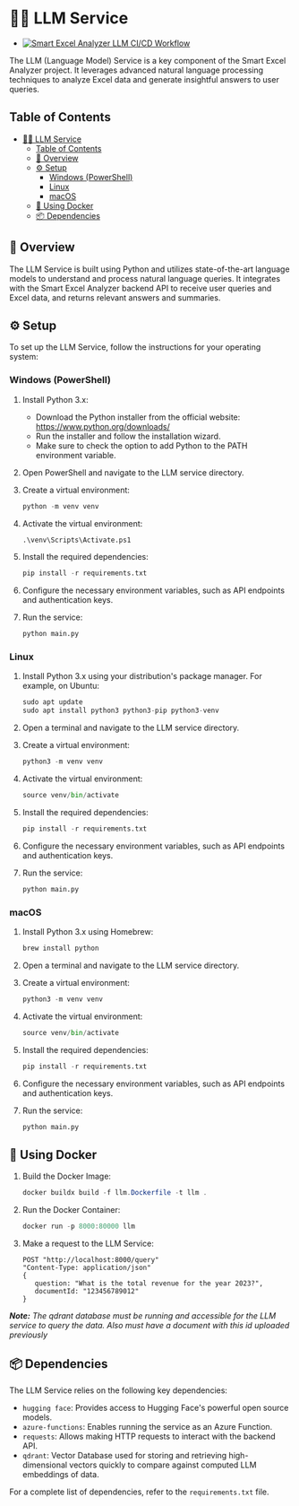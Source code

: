 # 🤖💬 LLM Service

- [![Smart Excel Analyzer LLM CI/CD Workflow](https://github.com/cwmasonRollTide/SmartExcelAnalyzer/actions/workflows/llm-workflow.yml/badge.svg?branch=main)](https://github.com/cwmasonRollTide/SmartExcelAnalyzer/actions/workflows/llm-workflow.yml)

The LLM (Language Model) Service is a key component of the Smart Excel Analyzer project. It leverages advanced natural language processing techniques to analyze Excel data and generate insightful answers to user queries.

## Table of Contents

- [🤖💬 LLM Service](#-llm-service)
  - [Table of Contents](#table-of-contents)
  - [📝 Overview](#-overview)
  - [⚙️ Setup](#️-setup)
    - [Windows (PowerShell)](#windows-powershell)
    - [Linux](#linux)
    - [macOS](#macos)
  - [🐳 Using Docker](#-using-docker)
  - [📦 Dependencies](#-dependencies)

## 📝 Overview

The LLM Service is built using Python and utilizes state-of-the-art language models to understand and process natural language queries. It integrates with the Smart Excel Analyzer backend API to receive user queries and Excel data, and returns relevant answers and summaries.

## ⚙️ Setup  

To set up the LLM Service, follow the instructions for your operating system:

### Windows (PowerShell)

1. Install Python 3.x:
   - Download the Python installer from the official website: <https://www.python.org/downloads/>
   - Run the installer and follow the installation wizard.
   - Make sure to check the option to add Python to the PATH environment variable.

2. Open PowerShell and navigate to the LLM service directory.

3. Create a virtual environment:

   ```python
   python -m venv venv
   ```

4. Activate the virtual environment:

   ```python
   .\venv\Scripts\Activate.ps1
   ```

5. Install the required dependencies:

   ```python
   pip install -r requirements.txt
   ```

6. Configure the necessary environment variables, such as API endpoints and authentication keys.

7. Run the service:

   ```python
   python main.py
   ```

### Linux

1. Install Python 3.x using your distribution's package manager. For example, on Ubuntu:

   ```python
   sudo apt update
   sudo apt install python3 python3-pip python3-venv
   ```

2. Open a terminal and navigate to the LLM service directory.

3. Create a virtual environment:

   ```python
   python3 -m venv venv
   ```

4. Activate the virtual environment:

   ```python
   source venv/bin/activate
   ```

5. Install the required dependencies:

   ```python
   pip install -r requirements.txt
   ```

6. Configure the necessary environment variables, such as API endpoints and authentication keys.

7. Run the service:

   ```python
   python main.py
   ```

### macOS

1. Install Python 3.x using Homebrew:

   ```python
   brew install python
   ```

2. Open a terminal and navigate to the LLM service directory.

3. Create a virtual environment:

   ```python
   python3 -m venv venv
   ```

4. Activate the virtual environment:

   ```python
   source venv/bin/activate
   ```

5. Install the required dependencies:

   ```python
   pip install -r requirements.txt
   ```

6. Configure the necessary environment variables, such as API endpoints and authentication keys.

7. Run the service:

   ```python
   python main.py
   ```

## 🐳 Using Docker

   1. Build the Docker Image:

      ```powershell
      docker buildx build -f llm.Dockerfile -t llm .
      ```

   2. Run the Docker Container:

      ```powershell
      docker run -p 8000:80000 llm
      ```

   3. Make a request to the LLM Service:

      ```http
      POST "http://localhost:8000/query" 
      "Content-Type: application/json" 
      {
         question: "What is the total revenue for the year 2023?", 
         documentId: "123456789012" 
      }
      ```

   ***Note:** The qdrant database must be running and accessible for the LLM service to query the data. Also must have a document with this id uploaded previously*

## 📦 Dependencies

The LLM Service relies on the following key dependencies:

- `hugging face`: Provides access to Hugging Face's powerful open source models.
- `azure-functions`: Enables running the service as an Azure Function.
- `requests`: Allows making HTTP requests to interact with the backend API.
- `qdrant`: Vector Database used for storing and retrieving high-dimensional vectors quickly to compare against computed LLM embeddings of data.

For a complete list of dependencies, refer to the `requirements.txt` file.
